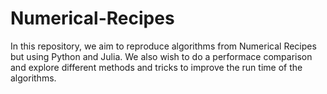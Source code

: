 # Numerical-Recipes
In this repository, we aim to reproduce algorithms from Numerical Recipes but using Python and Julia. We also wish to do a performace comparison and explore different methods and tricks to improve the run time of the algorithms.  
